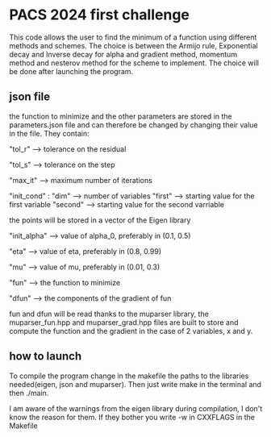 # PACS 2024 first challenge

This code allows the user to find the minimum of a function using different methods and schemes.
The choice is between the Armijo rule, Exponential decay and Inverse decay for alpha and gradient method, momentum method and nesterov method for the scheme to implement. The choice will be done after launching the program.

## json file
the function to minimize and the other parameters are stored in the parameters.json file and can therefore be changed by changing their value in the file. They contain:

"tol_r" --> tolerance on the residual

"tol_s" --> tolerance on the step
    
"max_it" --> maximum number of iterations
    
"init_cond" : 
    "dim"     --> number of variables
    "first"   --> starting value for the first variable
    "second"  --> starting value for the second varriable

the points will be stored in a vector of the Eigen library

"init_alpha" --> value of alpha_0, preferably in (0.1, 0.5)

"eta" --> value of eta, preferably in (0.8, 0.99)

"mu" --> value of mu, preferably in (0.01, 0.3)

"fun" --> the function to minimize

"dfun" --> the components of the gradient of fun

fun and dfun will be read thanks to the muparser library, the muparser_fun.hpp and muparser_grad.hpp files are built to store and compute the function and the gradient in the case of 2 variables, x and y.

## how to launch

To compile the program change in the makefile the paths to the libraries needed(eigen, json and muparser).
Then just write make in the terminal and then ./main.

I am aware of the warnings from the eigen library during compilation, I don't know the reason for them. If they bother you write -w in CXXFLAGS in the Makefile

